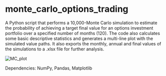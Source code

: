 # monte_carlo_options_trading

A Python script that performs a 10,000-Monte Carlo simulation to estimate the probability of achieving a target final value for an options investment portfolio over a specified number of months (120). The code also calculates some basic descriptive statistics and generates a multi-line plot with the simulated value paths. It also exports the monthly, annual and final values of the simulations to a .xlsx file for further analysis.


![MC_plot](https://github.com/vslgrf86/monte_carlo_options_trading/assets/58788051/25cb1c48-2e71-44aa-bc0f-59cc4391c39a)


Dependencies: NumPy, Pandas, Matplotlib
